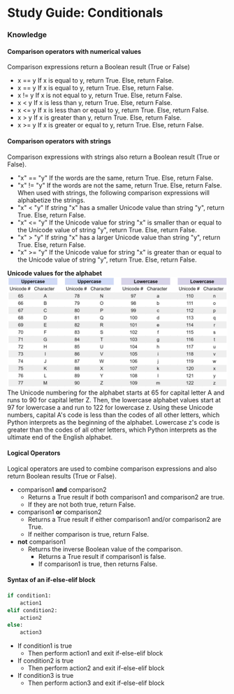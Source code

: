 # Study Guide: Conditionals

### **Knowledge**
#### Comparison operators with numerical values
Comparison expressions return a Boolean result (True or False)
* x == y    If x is equal to y, return True. Else, return False.
* x == y    If x is equal to y, return True. Else, return False.
* x != y    If x is not equal to y, return True. Else, return False.
* x < y     If x is less than y, return True. Else, return False.
* x <= y    If x is less than or equal to y, return True. Else, return False.
* x > y     If x is greater than y, return True. Else, return False.
* x >= y    If x is greater or equal to y, return True. Else, return False.

#### Comparison operators with strings
Comparison expressions with strings also return a Boolean result (True or False).
* "x" == "y"  If the words are the same, return True. Else, return False.
* "x" != "y"   If the words are not the same, return True. Else, return False.
When used with strings, the following comparison expressions will alphabetize the strings.
* "x" < "y"   	If string "x"  has a smaller Unicode value than string "y", return True.  Else, return False.
* "x" <= "y" 	If the Unicode value for string "x" is smaller than or equal to the Unicode value of string "y", return True. Else, return False.
* "x" > "y"    	If string "x" has a larger Unicode value than string "y", return True. Else, return False.
* "x" >= "y"  	If the Unicode value for string "x" is greater than or equal to the Unicode value of string "y", return True. Else, return False.

**Unicode values for the alphabet**
![Unicode values for the alphabet](image.png)
 The Unicode numbering for the alphabet starts at 65 for capital letter A and runs to 90 for capital letter Z. Then, the lowercase alphabet values start at 97 for lowercase a and run to 122 for lowercase z. Using these Unicode numbers, capital A's code is less than the codes of all other letters, which Python interprets as the beginning of the alphabet. Lowercase z's code is greater than the codes of all other letters, which Python interprets as the ultimate end of the English alphabet.

#### Logical Operators
Logical operators are used to combine comparison expressions and also return Boolean results (True or False).
* comparison1 **and** comparison2 
    * Returns a True result if both comparison1 and comparison2 are true.
    * If they are not both true, return False.
* comparison1 **or** comparison2 
    * Returns a True result if either comparison1 and/or comparison2 are True. 
    * If neither comparison is true, return False.
* **not** comparison1
    * Returns the inverse Boolean value of the comparison.
        * Returns a True result if comparison1 is false.
        * If comparison1 is true, then returns False.

#### Syntax of an if-else-elif block
```python
if condition1:
    action1
elif condition2:
    action2
else:
    action3
```
* If condition1 is true
    * Then perform action1 and exit if-else-elif block
* If condition2 is true
    * Then perform action2 and exit if-else-elif block
* If condition3 is true
    * Then perform action3 and exit if-else-elif block